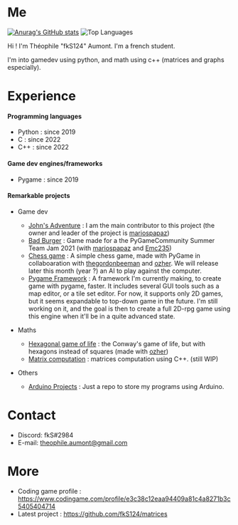 # Me

[![Anurag's GitHub stats](https://github-readme-stats.vercel.app/api?username=fkS124&theme=tokyonight)](https://github.com/anuraghazra/github-readme-stats)
![Top Languages](https://github-readme-stats.vercel.app/api/top-langs/?username=fkS124&show_icons=true&hide=css&theme=tokyonight)

Hi ! I'm Théophile "fkS124" Aumont. I'm a french student.

I'm into gamedev using python, and math using c++ (matrices and graphs especially). 

# Experience

#### Programming languages
- Python : since 2019
- C : since 2022
- C++ : since 2022

#### Game dev engines/frameworks
- Pygame : since 2019

#### Remarkable projects
* Game dev
  - [John's Adventure](https://github.com/mariospapaz/JohnsAdventure) : I am the main contributor to this project (the owner and leader of the project is [mariospapaz](https://github.com/mariospapaz))
  - [Bad Burger](https://github.com/fkS124/Bad-Burger) : Game made for a the PyGameCommunity Summer Team Jam 2021 (with [mariospapaz](https://github.com/mariospapaz) and [Emc235](https://github.com/Emc2356))
  - [Chess game](https://github.com/thegordonbeeman/py-chess) : A simple chess game, made with PyGame in collaboaration with [thegordonbeeman](https://github.com/thegordonbeeman) and [ozher](https://github.com/OZHER). We will release later this month (year ?) an AI to play against the computer.
  - [Pygame Framework](https://github.com/fkS124/Pygame-Engine) : A framework I'm currently making, to create game with pygame, faster. It includes several GUI tools such as a map editor, or a tile set editor. For now, it supports only 2D games, but it seems expandable to top-down game in the future. I'm still working on it, and the goal is then to create a full 2D-rpg game using this engine when it'll be in a quite advanced state.

* Maths
  - [Hexagonal game of life](https://github.com/fkS124/game-of-life-remastered) : the Conway's game of life, but with hexagons instead of squares (made with [ozher](https://github.com/OZHER))
  - [Matrix computation](https://github.com/fkS124/matrices) : matrices computation using C++. (still WIP)

* Others
  - [Arduino Projects](https://github.com/fkS124/Arduino-Projects) : Just a repo to store my programs using Arduino.

# Contact
- Discord: fkS#2984
- E-mail: theophile.aumont@gmail.com

# More
- Coding game profile : https://www.codingame.com/profile/e3c38c12eaa94409a81c4a8271b3c5405404714
- Latest project : https://github.com/fkS124/matrices

